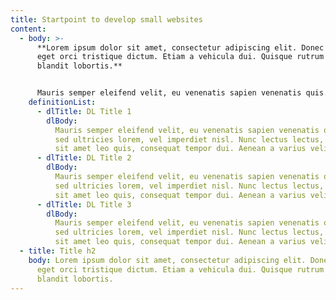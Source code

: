 ```yaml
---
title: Startpoint to develop small websites
content:
  - body: >-
      **Lorem ipsum dolor sit amet, consectetur adipiscing elit. Donec in odio
      eget orci tristique dictum. Etiam a vehicula dui. Quisque rutrum dui eget
      blandit lobortis.** 


      Mauris semper eleifend velit, eu venenatis sapien venenatis quis. Cras sed ultricies lorem, vel imperdiet nisl. Nunc lectus lectus, cursus sit amet leo quis, consequat tempor dui. Aenean a varius velit.
    definitionList:
      - dlTitle: DL Title 1
        dlBody:
          Mauris semper eleifend velit, eu venenatis sapien venenatis quis. Cras
          sed ultricies lorem, vel imperdiet nisl. Nunc lectus lectus, cursus
          sit amet leo quis, consequat tempor dui. Aenean a varius velit.
      - dlTitle: DL Title 2
        dlBody:
          Mauris semper eleifend velit, eu venenatis sapien venenatis quis. Cras
          sed ultricies lorem, vel imperdiet nisl. Nunc lectus lectus, cursus
          sit amet leo quis, consequat tempor dui. Aenean a varius velit.
      - dlTitle: DL Title 3
        dlBody:
          Mauris semper eleifend velit, eu venenatis sapien venenatis quis. Cras
          sed ultricies lorem, vel imperdiet nisl. Nunc lectus lectus, cursus
          sit amet leo quis, consequat tempor dui. Aenean a varius velit.
  - title: Title h2
    body: Lorem ipsum dolor sit amet, consectetur adipiscing elit. Donec in odio
      eget orci tristique dictum. Etiam a vehicula dui. Quisque rutrum dui eget
      blandit lobortis.
---
```

